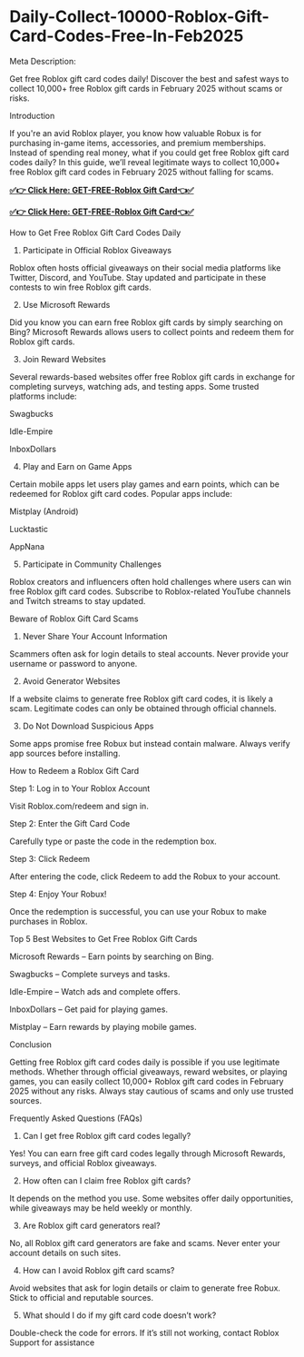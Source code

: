 # Daily-Collect-10000-Roblox-Gift-Card-Codes-Free-In-Feb2025
Meta Description:

Get free Roblox gift card codes daily! Discover the best and safest ways to collect 10,000+ free Roblox gift cards in February 2025 without scams or risks.

Introduction

If you're an avid Roblox player, you know how valuable Robux is for purchasing in-game items, accessories, and premium memberships. Instead of spending real money, what if you could get free Roblox gift card codes daily? In this guide, we’ll reveal legitimate ways to collect 10,000+ free Roblox gift card codes in February 2025 without falling for scams.

**[✅👉 Click Here: GET-FREE-Roblox Gift Card👈✅](https://jahanhubspot.com/roblox/)**

**[✅👉 Click Here: GET-FREE-Roblox Gift Card👈✅](https://jahanhubspot.com/roblox/)**

How to Get Free Roblox Gift Card Codes Daily

1. Participate in Official Roblox Giveaways

Roblox often hosts official giveaways on their social media platforms like Twitter, Discord, and YouTube. Stay updated and participate in these contests to win free Roblox gift cards.

2. Use Microsoft Rewards

Did you know you can earn free Roblox gift cards by simply searching on Bing? Microsoft Rewards allows users to collect points and redeem them for Roblox gift cards.

3. Join Reward Websites

Several rewards-based websites offer free Roblox gift cards in exchange for completing surveys, watching ads, and testing apps. Some trusted platforms include:

Swagbucks

Idle-Empire

InboxDollars

4. Play and Earn on Game Apps

Certain mobile apps let users play games and earn points, which can be redeemed for Roblox gift card codes. Popular apps include:

Mistplay (Android)

Lucktastic

AppNana

5. Participate in Community Challenges

Roblox creators and influencers often hold challenges where users can win free Roblox gift card codes. Subscribe to Roblox-related YouTube channels and Twitch streams to stay updated.

Beware of Roblox Gift Card Scams

1. Never Share Your Account Information

Scammers often ask for login details to steal accounts. Never provide your username or password to anyone.

2. Avoid Generator Websites

If a website claims to generate free Roblox gift card codes, it is likely a scam. Legitimate codes can only be obtained through official channels.

3. Do Not Download Suspicious Apps

Some apps promise free Robux but instead contain malware. Always verify app sources before installing.

How to Redeem a Roblox Gift Card

Step 1: Log in to Your Roblox Account

Visit Roblox.com/redeem and sign in.

Step 2: Enter the Gift Card Code

Carefully type or paste the code in the redemption box.

Step 3: Click Redeem

After entering the code, click Redeem to add the Robux to your account.

Step 4: Enjoy Your Robux!

Once the redemption is successful, you can use your Robux to make purchases in Roblox.

Top 5 Best Websites to Get Free Roblox Gift Cards

Microsoft Rewards – Earn points by searching on Bing.

Swagbucks – Complete surveys and tasks.

Idle-Empire – Watch ads and complete offers.

InboxDollars – Get paid for playing games.

Mistplay – Earn rewards by playing mobile games.

Conclusion

Getting free Roblox gift card codes daily is possible if you use legitimate methods. Whether through official giveaways, reward websites, or playing games, you can easily collect 10,000+ Roblox gift card codes in February 2025 without any risks. Always stay cautious of scams and only use trusted sources.

Frequently Asked Questions (FAQs)

1. Can I get free Roblox gift card codes legally?

Yes! You can earn free gift card codes legally through Microsoft Rewards, surveys, and official Roblox giveaways.

2. How often can I claim free Roblox gift cards?

It depends on the method you use. Some websites offer daily opportunities, while giveaways may be held weekly or monthly.

3. Are Roblox gift card generators real?

No, all Roblox gift card generators are fake and scams. Never enter your account details on such sites.

4. How can I avoid Roblox gift card scams?

Avoid websites that ask for login details or claim to generate free Robux. Stick to official and reputable sources.

5. What should I do if my gift card code doesn’t work?

Double-check the code for errors. If it’s still not working, contact Roblox Support for assistance
